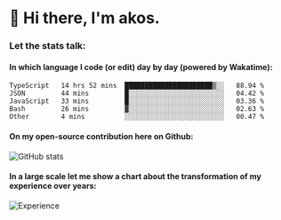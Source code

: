 # 👋 Hi there, I'm akos. 


### Let the stats talk:


#### In which language I code (or edit) day by day (powered by Wakatime): 

<!--START_SECTION:waka-->

```text
TypeScript   14 hrs 52 mins  ██████████████████████▒░░   88.94 %
JSON         44 mins         █░░░░░░░░░░░░░░░░░░░░░░░░   04.42 %
JavaScript   33 mins         █░░░░░░░░░░░░░░░░░░░░░░░░   03.36 %
Bash         26 mins         ▓░░░░░░░░░░░░░░░░░░░░░░░░   02.63 %
Other        4 mins          ░░░░░░░░░░░░░░░░░░░░░░░░░   00.47 %
```

<!--END_SECTION:waka-->

#### On my open-source contribution here on Github:
 
![GitHub stats](https://github-readme-stats.vercel.app/api?username=akosbalasko)

#### In a large scale let me show a chart about the transformation of my experience over years:   

![Experience](https://cr-skills-chart-widget.azurewebsites.net/api/api?username=akosbalasko)
